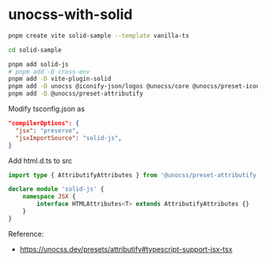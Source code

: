 # unocss-with-solid

```bash
pnpm create vite solid-sample --template vanilla-ts
```

```bash
cd solid-sample
```

```bash
pnpm add solid-js
# pnpm add -D cross-env
pnpm add -D vite-plugin-solid
pnpm add -D unocss @iconify-json/logos @unocss/core @unocss/preset-icons @unocss/preset-uno
pnpm add -D @unocss/preset-attributify
```

Modify tsconfig.json as
```json
"compilerOptions": {
  "jsx": "preserve",
  "jsxImportSource": "solid-js",
}
```

Add html.d.ts to src
```ts
import type { AttributifyAttributes } from '@unocss/preset-attributify'

declare module 'solid-js' {
    namespace JSX {
        interface HTMLAttributes<T> extends AttributifyAttributes {}
    }
}
```

Reference:
- https://unocss.dev/presets/attributify#typescript-support-jsx-tsx
